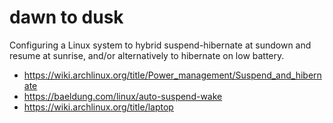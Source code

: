 # dawn to dusk
Configuring a Linux system to hybrid suspend-hibernate at sundown and resume
at sunrise, and/or alternatively to hibernate on low battery.

+ <https://wiki.archlinux.org/title/Power_management/Suspend_and_hibernate>
+ <https://baeldung.com/linux/auto-suspend-wake>
+ <https://wiki.archlinux.org/title/laptop>
